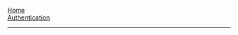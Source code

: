 [Home](Home)  
[Authentication](Authentication)  

---  

<!-- Do not put anything below this line. Automation automatically appends the reference docs. -->

